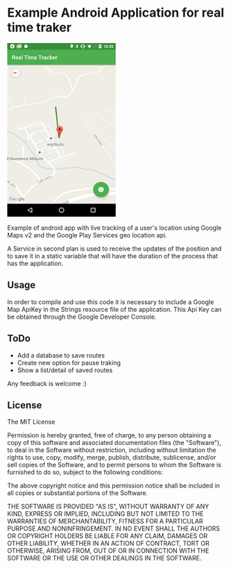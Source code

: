# Example Android Application for real time traker 

<img src="https://github.com/antocara/realTimeTracker/blob/master/Screenshot.png" alt="screenshot" width="250" height="400">


Example of android app with live tracking of a user's location using Google Maps v2 and the Google Play Services geo location api.

A Service in second plan is used to receive the updates of the position and to save it in a static variable that will have the duration of the process that has the application.

## Usage
In order to compile and use this code it is necessary to include a Google Map ApiKey in the Strings resource file of the application. This Api Key can be obtained through the Google Developer Console.

## ToDo
- Add a database to save routes
- Create new option for pause traking
- Show a list/detail of saved routes

Any feedback is welcome :)

## License

The MIT License


Permission is hereby granted, free of charge, to any person obtaining a copy
of this software and associated documentation files (the "Software"), to deal
in the Software without restriction, including without limitation the rights
to use, copy, modify, merge, publish, distribute, sublicense, and/or sell
copies of the Software, and to permit persons to whom the Software is
furnished to do so, subject to the following conditions:

The above copyright notice and this permission notice shall be included in
all copies or substantial portions of the Software.

THE SOFTWARE IS PROVIDED "AS IS", WITHOUT WARRANTY OF ANY KIND, EXPRESS OR
IMPLIED, INCLUDING BUT NOT LIMITED TO THE WARRANTIES OF MERCHANTABILITY,
FITNESS FOR A PARTICULAR PURPOSE AND NONINFRINGEMENT. IN NO EVENT SHALL THE
AUTHORS OR COPYRIGHT HOLDERS BE LIABLE FOR ANY CLAIM, DAMAGES OR OTHER
LIABILITY, WHETHER IN AN ACTION OF CONTRACT, TORT OR OTHERWISE, ARISING FROM,
OUT OF OR IN CONNECTION WITH THE SOFTWARE OR THE USE OR OTHER DEALINGS IN
THE SOFTWARE.
